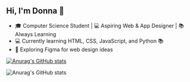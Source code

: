 ## Hi, I'm Donna 👋

- 🎓 Computer Science Student | 💻 Aspiring Web & App Designer | 📚 Always Learning
- 💻 Currently learning HTML, CSS, JavaScript, and Python 📚
- 🎨 Exploring Figma for web design ideas


[![Anurag's GitHub stats](https://github-readme-stats.vercel.app/api?username=comscidnd)](https://github.com/comscidnd/github-readme-stats)

![Anurag's GitHub stats](https://github-readme-stats.vercel.app/api?username=comscidnd&show_icons=true&theme=radical)
